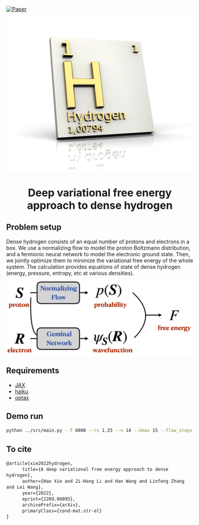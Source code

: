[![Paper](https://img.shields.io/badge/paper-arXiv:2209.06095-B31B1B.svg)](https://arxiv.org/abs/2209.06095)

<div align="center">
<img align="middle" src="_assets/Depositphotos_6284414_XL.jpg" width="500" alt="logo"/>
<h1> Deep variational free energy approach to dense hydrogen</h1>
</div>



## Problem setup

Dense hydrogen consists of an equal number of protons and electrons in a box. We use a normalizing flow to model the proton Boltzmann distribution, and a fermionic neural network to model the electronic ground state. Then, we jointly optimize them to minimize the variational free energy of the whole system. The calculation provides equations of state of dense hydrogen (energy, pressure, entropy, etc at various densities). 



<img align="middle" src="_assets/concept.jpg" width="500" alt="logo"/>



## Requirements

- [JAX](https://github.com/google/jax) 
- [haiku](https://github.com/deepmind/dm-haiku)
- [optax](https://github.com/deepmind/optax)


## Demo run
```bash
python ../src/main.py --T 6000 --rs 1.25 --n 14 --Gmax 15 --flow_steps 1 --flow_depth 3 --flow_h1size 32 --flow_h2size 16 --wfn_depth 3 --wfn_h1size 32 --wfn_h2size 16 --Nf 5 --K 1 --nk 33 --folder ../data/ --walkersize 512 --batchsize 4096 --mc_proton_steps 50 --mc_electron_steps 500 --mc_proton_width 0.02 --mc_electron_width 0.04 --lr_proton 1.0 --lr_electron 1.0 --decay 0.01 --damping_proton 0.001 --damping_electron 0.001 --maxnorm_proton 0.001 --maxnorm_electron 0.001 --clip_factor 5.0 --alpha 0.1 --acc_steps 1 --sr
```


## To cite

```
@article{xie2022hydrogen,
      title={A deep variational free energy approach to dense hydrogen}, 
      author={Hao Xie and Zi-Hang Li and Han Wang and Linfeng Zhang and Lei Wang},
      year={2022},
      eprint={2209.06095},
      archivePrefix={arXiv},
      primaryClass={cond-mat.str-el}
}
```
